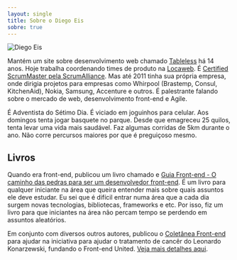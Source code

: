 ```yaml
---
layout: single
title: Sobre o Diego Eis
sobre: true
---
```


![Diego Eis](http://2.gravatar.com/avatar/1bf877955dc2e43662320fd3b0280166?size=300)

Mantém um site sobre desenvolvimento web chamado [Tableless](http://tableless.com.br) há 14 anos. Hoje trabalha coordenando times de produto na [Locaweb](http://locaweb.com.br/). É [Certified ScrumMaster pela ScrumAlliance](https://www.scrumalliance.org/community/profile/deis11).
Mas até 2011 tinha sua própria empresa, onde dirigia projetos para empresas como Whirpool (Brastemp, Consul, KitchenAid), Nokia, Samsung,  Accenture e outros. É palestrante falando sobre o mercado de web, desenvolvimento front-end e Agile.

É Adventista do Sétimo Dia. É viciado em joguinhos para celular. Aos domingos tenta jogar basquete no parque. Desde que emagreceu 25 quilos, tenta levar uma vida mais saudável. Faz algumas corridas de 5km durante o ano. Não corre percursos maiores por que é preguiçoso mesmo.

## Livros
Quando era front-end, publicou um livro chamado e [Guia Front-end - O caminho das pedras para ser um desenvolvedor front-end](http://www.casadocodigo.com.br/products/livro-guia-frontend). É um livro para qualquer iniciante na área que queira entender mais sobre quais assuntos ele deve estudar. Eu sei que é difícil entrar numa área que a cada dia surgem novas tecnologias, bibliotecas, frameworks e etc. Por isso, fiz um livro para que iniciantes na área não percam tempo se perdendo em assuntos aleatórios.

Em conjunto com diversos outros autores, publicou o [Coletânea Front-end](https://www.casadocodigo.com.br/products/livro-coletanea-front-end) para ajudar na iniciativa para ajudar o tratamento de cancêr do Leonardo Konarzewski, fundando o Front-end United. [Veja mais detalhes aqui](http://tableless.com.br/front-end-united-leo-kzw/).

